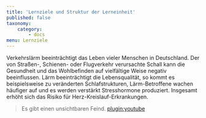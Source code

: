 ```yaml
---
title: 'Lernziele und Struktur der Lerneinheit'
published: false
taxonomy:
    category:
        - docs
menu: Lernziele
---
```

Verkehrslärm beeinträchtigt das Leben vieler Menschen in Deutschland. Der von Straßen-, Schienen- oder Flugverkehr verursachte Schall kann die Gesundheit und das Wohlbefinden auf vielfältige Weise negativ beeinflussen. Lärm beeinträchtigt die Lebensqualität, so kommt es beispielsweise zu veränderten Schlafstrukturen, Lärm-Betroffene wachen häufiger auf und es werden verstärkt Stresshormone produziert. Insgesamt erhöht sich das Risiko für Herz-Kreislauf-Erkrankungen.

> Es gibt einen unsichtbaren Feind. <cite><a href=""></a></cite>
[plugin:youtube](https://youtu.be/fcgXDJTdyMw)
